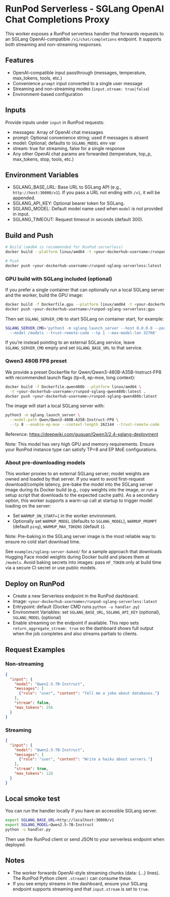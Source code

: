 # RunPod Serverless - SGLang OpenAI Chat Completions Proxy

This worker exposes a RunPod serverless handler that forwards requests to an SGLang OpenAI-compatible `/v1/chat/completions` endpoint. It supports both streaming and non-streaming responses.

## Features

- OpenAI-compatible input passthrough (messages, temperature, max_tokens, tools, etc.)
- Convenience `prompt` input converted to a single user message
- Streaming and non-streaming modes (`input.stream: true|false`)
- Environment-based configuration

## Inputs

Provide inputs under `input` in RunPod requests:

- messages: Array of OpenAI chat messages
- prompt: Optional convenience string; used if messages is absent
- model: Optional; defaults to `SGLANG_MODEL` env var
- stream: true for streaming, false for a single response
- Any other OpenAI chat params are forwarded (temperature, top_p, max_tokens, stop, tools, etc.)

## Environment Variables

- SGLANG_BASE_URL: Base URL to SGLang API (e.g., `http://host:30000/v1`). If you pass a URL not ending with `/v1`, it will be appended.
- SGLANG_API_KEY: Optional bearer token for SGLang.
- SGLANG_MODEL: Default model name used when `model` is not provided in input.
- SGLANG_TIMEOUT: Request timeout in seconds (default 300).

## Build and Push

```sh
# Build (amd64 is recommended for RunPod serverless)
docker build --platform linux/amd64 -t <your-dockerhub-username>/runpod-sglang-serverless:latest .

# Push
docker push <your-dockerhub-username>/runpod-sglang-serverless:latest
```

### GPU build with SGLang included (optional)

If you prefer a single container that can optionally run a local SGLang server and the worker, build the GPU image:

```sh
docker build -f Dockerfile.gpu --platform linux/amd64 -t <your-dockerhub-username>/runpod-sglang-serverless:gpu .
docker push <your-dockerhub-username>/runpod-sglang-serverless:gpu
```

Then set `SGLANG_SERVER_CMD` to start SGLang on container start, for example:

```sh
SGLANG_SERVER_CMD='python3 -m sglang.launch_server --host 0.0.0.0 --port 30000 \
  --model /models --trust-remote-code --tp 1 --max-model-len 32768'
```

If you’re instead pointing to an external SGLang service, leave `SGLANG_SERVER_CMD` empty and set `SGLANG_BASE_URL` to that service.

### Qwen3 480B FP8 preset

We provide a preset Dockerfile for Qwen/Qwen3-480B-A35B-Instruct-FP8 with recommended launch flags (tp=8, ep-moe, long context):

```sh
docker build -f Dockerfile.qwen480b --platform linux/amd64 \
  -t <your-dockerhub-username>/runpod-sglang-qwen480b:latest .
docker push <your-dockerhub-username>/runpod-sglang-qwen480b:latest
```

The image will start a local SGLang server with:

```sh
python3 -m sglang.launch_server \
  --model-path Qwen/Qwen3-480B-A35B-Instruct-FP8 \
  --tp 8 --enable-ep-moe --context-length 262144 --trust-remote-code
```

Reference: <https://deepwiki.com/guquan/Qwen3/2.4-sglang-deployment>

Note: This model has very high GPU and memory requirements. Ensure your RunPod instance type can satisfy TP=8 and EP MoE configurations.

### About pre-downloading models

This worker proxies to an external SGLang server; model weights are owned and loaded by that server. If you want to avoid first-request download/compile latency, pre-bake the model into the SGLang server image during its Docker build (e.g., copy weights into the image, or run a setup script that downloads to the expected cache path). As a secondary option, this worker supports a warm-up call at startup to trigger model loading on the server:

- Set `WARMUP_ON_START=1` in the worker environment.
- Optionally set `WARMUP_MODEL` (defaults to `SGLANG_MODEL`), `WARMUP_PROMPT` (default `ping`), `WARMUP_MAX_TOKENS` (default `1`).

Note: Pre-baking in the SGLang server image is the most reliable way to ensure no cold start download time.

See `examples/sglang-server-baked/` for a sample approach that downloads Hugging Face model weights during Docker build and places them at `/models`. Avoid baking secrets into images: pass `HF_TOKEN` only at build time via a secure CI secret or use public models.

## Deploy on RunPod

- Create a new Serverless endpoint in the RunPod dashboard.
- Image: `<your-dockerhub-username>/runpod-sglang-serverless:latest`
- Entrypoint: default (Docker CMD runs `python -u handler.py`)
- Environment Variables: set `SGLANG_BASE_URL`, `SGLANG_API_KEY` (optional), `SGLANG_MODEL` (optional)
- Enable streaming on the endpoint if available. This repo sets `return_aggregate_stream: true` so the dashboard shows full output when the job completes and also streams partials to clients.

## Request Examples

### Non-streaming

```json
{
  "input": {
    "model": "Qwen2.5-7B-Instruct",
    "messages": [
      {"role": "user", "content": "Tell me a joke about databases."}
    ],
    "stream": false,
    "max_tokens": 256
  }
}
```

### Streaming

```json
{
  "input": {
    "model": "Qwen2.5-7B-Instruct",
    "messages": [
      {"role": "user", "content": "Write a haiku about servers."}
    ],
    "stream": true,
    "max_tokens": 128
  }
}
```

## Local smoke test

You can run the handler locally if you have an accessible SGLang server.

```sh
export SGLANG_BASE_URL=http://localhost:30000/v1
export SGLANG_MODEL=Qwen2.5-7B-Instruct
python -u handler.py
```

Then use the RunPod client or send JSON to your serverless endpoint when deployed.

## Notes

- The worker forwards OpenAI-style streaming chunks (data: {...} lines). The RunPod Python client `.stream()` can consume these.
- If you see empty streams in the dashboard, ensure your SGLang endpoint supports streaming and that `input.stream` is set to `true`.
